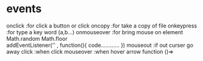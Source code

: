 # events

onclick     :for click a button or click
oncopy      :for take a copy of file
onkeypress  :for type a key word (a,b...)
onmouseover :for bring mouse on element
Math.random
Math.floor  
addEventListener('' , function(){
    code............
})
mouseout    :if out curser go away
click       :when click
mouseover   :when hover
arrow function   ()=>